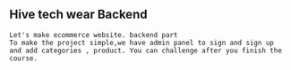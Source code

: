 ## Hive tech wear Backend

```
Let's make ecommerce website. backend part
To make the project simple,we have admin panel to sign and sign up
and add categories , product. You can challenge after you finish the course.
```
